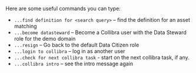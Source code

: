 Here are some useful commands you can type:
- `...find definition for <search query>` – find the definition for an asset matching <search query>
- `...become datasteward` – Become a Collibra user with the Data Steward role for the demo domain
- `...resign` – Go back to the default Data Citizen role
- `...login to collibra` – log in as another user
- `...check for next collibra task` - start on the next collibra task, if any.
- `...collibra intro` – see the intro message again

